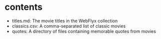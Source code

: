  # contents
 
- titles.md: The movie titles in the WebFlyx collection
- classics.csv: A comma-separated list of classic movies
- quotes: A directory of files containing memorable quotes from movies